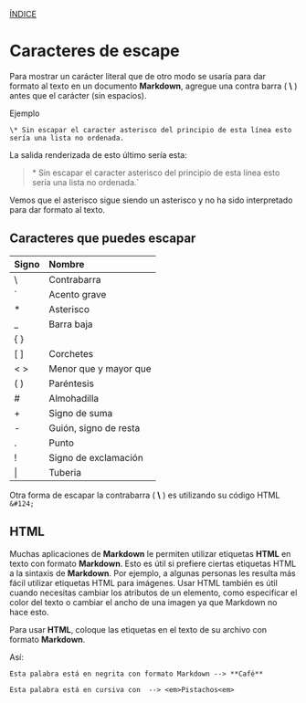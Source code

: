 [ÍNDICE](https://github.com/Zet0699/Guia_markdown/blob/Zet_main/README.md)


# **Caracteres de escape**

Para mostrar un carácter literal que de otro modo se usaría para dar formato al texto en un documento **Markdown**, agregue una contra barra ( **\\** ) antes que el carácter (sin espacios).

Ejemplo

`\* Sin escapar el caracter asterisco del principio de esta línea esto sería una lista no ordenada.`


La salida renderizada de esto último sería esta:
> \* Sin escapar el caracter asterisco del principio de esta línea esto sería una lista no ordenada.`

Vemos que el asterisco sigue siendo un asterisco y no ha sido interpretado para dar formato al texto.


## **Caracteres que puedes escapar**

Signo   | Nombre
:---    | :---
\\      | Contrabarra
\`      | Acento grave
\*      | Asterisco
\_      | Barra baja
\{ \}   | 
\[ \]   | Corchetes
\< \>   | Menor que y mayor que
\( \)   | Paréntesis
\#      | Almohadilla
\+      | Signo de suma
\-      | Guión, signo de resta
\.      | Punto
\!      | Signo de exclamación
\|      | Tuberia


Otra forma de escapar la contrabarra \( **\\** \) es utilizando su código HTML `&#124;`

## **HTML**

Muchas aplicaciones de **Markdown** le permiten utilizar etiquetas **HTML** en texto con formato **Markdown**. Esto es útil si prefiere ciertas etiquetas HTML a la sintaxis de **Markdown**. 
Por ejemplo, a algunas personas les resulta más fácil utilizar etiquetas HTML para imágenes. Usar HTML también es útil cuando necesitas cambiar los atributos de un elemento, como especificar el color del texto o cambiar el ancho de una imagen ya que Markdown no hace esto.

Para usar **HTML**, coloque las etiquetas en el texto de su archivo con formato **Markdown**.

Así:
```
Esta palabra está en negrita con formato Markdown --> **Café**
 
Esta palabra está en cursiva con  --> <em>Pistachos<em>
```










